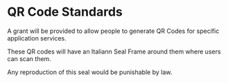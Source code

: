 # QR Code Standards

A grant will be provided to allow people to generate QR Codes for specific application services.

These QR codes will have an Italiann Seal Frame around them where users can scan them.

Any reproduction of this seal would be punishable by law.
